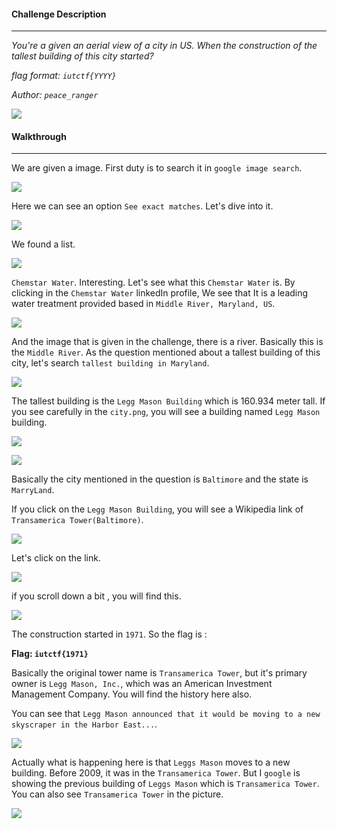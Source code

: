 
#### Challenge Description
---

*You're a given an aerial view of a city in US. When the construction of the tallest building of this city started?*

*flag format: `iutctf{YYYY}`*

*Author: `peace_ranger`*

![](Images/city.png)

#### Walkthrough
---

We are given a image. First duty is to search it in `google image search`.

![](Images/Pasted%20image%2020240430211238.png)

Here we can see an option `See exact matches`. Let's dive into it.

![](Images/Pasted%20image%2020240430211356.png)

We found a list.

![](Images/Pasted%20image%2020240430211506.png)

`Chemstar Water`. Interesting. Let's see what this `Chemstar Water` is. By clicking in the `Chemstar Water` linkedIn profile, We see that It is a leading water treatment provided based in `Middle River, Maryland, US`.

![](Images/Screenshot%202024-04-30%20212009.png)

And the image that is given in the challenge, there is a river. Basically this is the `Middle River`. As the question mentioned about a tallest building of this city, let's search `tallest building in Maryland`.

![](Images/Pasted%20image%2020240430212922.png)

The tallest building is the `Legg Mason Building` which is 160.934 meter tall. If you see carefully in the `city.png`, you will see a building named `Legg Mason` building.

![](Images/Untitled%20design.png)

![](Images/Pasted%20image%2020240430213635.png)

Basically the city mentioned in the question is `Baltimore` and the state is `MarryLand`.

If you click on the `Legg Mason Building`, you will see a Wikipedia link of `Transamerica Tower(Baltimore)`.

![](Images/Pasted%20image%2020240430215424.png)


Let's click on the link. 


![](Images/Pasted%20image%2020240430214751.png)

if you scroll down a bit , you will find this.

![](Images/Pasted%20image%2020240430214824.png)

The construction started in `1971`. So the flag is :

**Flag: `iutctf{1971}`**

Basically the original tower name is `Transamerica Tower`, but it's primary owner is `Legg Mason, Inc.`, which was an American Investment Management Company. You will find the history here also. 

You can see that `Legg Mason announced that it would be moving to a new skyscraper in the Harbor East...`. 

![](Images/Pasted%20image%2020240430215327.png)

Actually what is happening here is that `Leggs Mason` moves to a new building. Before 2009, it was in the `Transamerica Tower`. But I `google` is showing the previous building of `Leggs Mason` which is `Transamerica Tower`. You can also see `Transamerica Tower` in the picture.

![](Images/TransamericaTower.png)
